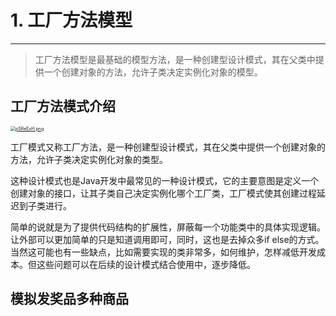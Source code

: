 # 1. 工厂方法模型

---

> 工厂方法模型是最基础的模型方法，是一种创建型设计模式，其在父类中提供一个创建对象的方法，允许子类决定实例化对象的模型。

## 工厂方法模式介绍

[<img src="https://s1.ax1x.com/2023/02/08/pSReExH.png" alt="pSReExH.png" style="zoom:50%;"/>](https://imgse.com/i/pSReExH)

工厂模式又称工厂方法，是一种创建型设计模式，其在父类中提供一个创建对象的方法，允许子类决定实例化对象的类型。

这种设计模式也是Java开发中最常见的一种设计模式，它的主要意图是定义一个创建对象的接口，让其子类自己决定实例化哪个工厂类，工厂模式使其创建过程延迟到子类进行。

简单的说就是为了提供代码结构的扩展性，屏蔽每一个功能类中的具体实现逻辑。让外部可以更加简单的只是知道调用即可，同时，这也是去掉众多if else的方式。当然这可能也有一些缺点，比如需要实现的类非常多，如何维护，怎样减低开发成本。但这些问题可以在后续的设计模式结合使用中，逐步降低。

## 模拟发奖品多种商品

